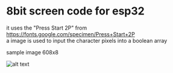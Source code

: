 # 8bit screen code for esp32
it uses the "Press Start 2P" from https://fonts.google.com/specimen/Press+Start+2P <br />
a image is used to input the character pixels into a boolean array<br />

sample image 608x8

![alt text](https://i.imgur.com/B44kdeT.png) <br />



